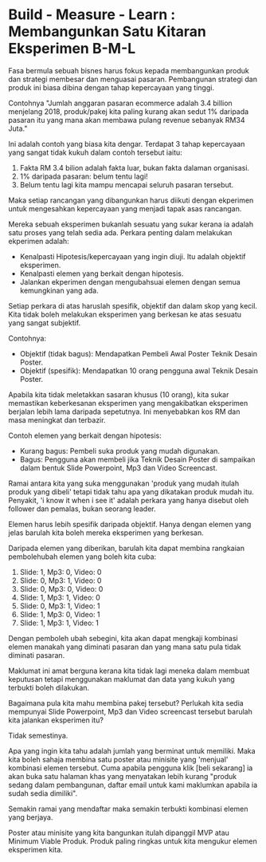 # Build - Measure - Learn : Membangunkan Satu Kitaran Eksperimen B-M-L

Fasa bermula sebuah bisnes harus fokus kepada membangunkan produk dan strategi membesar dan menguasai pasaran. Pembangunan strategi dan produk ini biasa dibina dengan tahap kepercayaan yang tinggi. 

Contohnya "Jumlah anggaran pasaran ecommerce adalah 3.4 billion menjelang 2018, produk/pakej kita paling kurang akan sedut 1% daripada pasaran itu yang mana akan membawa pulang revenue sebanyak RM34 Juta."

Ini adalah contoh yang biasa kita dengar. Terdapat 3 tahap kepercayaan yang sangat tidak kukuh dalam contoh tersebut iaitu:

1. Fakta RM 3.4 bilion adalah fakta luar, bukan fakta dalaman organisasi.
2. 1% daripada pasaran: belum tentu lagi!
3. Belum tentu lagi kita mampu mencapai seluruh pasaran tersebut.

Maka setiap rancangan yang dibangunkan harus diikuti dengan ekperimen untuk mengesahkan kepercayaan yang menjadi tapak asas rancangan.

Mereka sebuah eksperimen bukanlah sesuatu yang sukar kerana ia adalah satu proses yang telah sedia ada. Perkara penting dalam melakukan ekperimen adalah:

- Kenalpasti Hipotesis/kepercayaan yang ingin diuji. Itu adalah objektif eksperimen.
- Kenalpasti elemen yang berkait dengan hipotesis.
- Jalankan ekperimen dengan mengubahsuai elemen dengan semua kemungkinan yang ada.

Setiap perkara di atas haruslah spesifik, objektif dan dalam skop yang kecil. Kita tidak boleh melakukan eksperimen yang berkesan ke atas sesuatu yang sangat subjektif.

Contohnya:

- Objektif (tidak bagus): Mendapatkan Pembeli Awal Poster Teknik Desain Poster.
- Objektif (spesifik): Mendapatkan 10 orang pengguna awal Teknik Desain Poster.

Apabila kita tidak meletakkan sasaran khusus (10 orang), kita sukar memastikan keberkesanan eksperimen yang mengakibatkan eksperimen berjalan lebih lama daripada sepetutnya. Ini menyebabkan kos RM dan masa meningkat dan terbazir.

Contoh elemen yang berkait dengan hipotesis:

- Kurang bagus: Pembeli suka produk yang mudah digunakan.
- Bagus: Pengguna akan membeli jika Teknik Desain Poster di sampaikan dalam bentuk Slide Powerpoint, Mp3 dan Video Screencast.

Ramai antara kita yang suka menggunakan 'produk yang mudah itulah produk yang dibeli' tetapi tidak tahu apa yang dikatakan produk mudah itu. Penyakit, 'i know it when i see it' adalah perkara yang hanya disebut oleh follower dan pemalas, bukan seorang leader.

Elemen harus lebih spesifik daripada objektif. Hanya dengan elemen yang jelas barulah kita boleh mereka eksperimen yang berkesan.

Daripada elemen yang diberikan, barulah kita dapat membina rangkaian pembolehubah elemen yang boleh kita cuba:

1. Slide: 1, Mp3: 0, Video: 0 
2. Slide: 0, Mp3: 1, Video: 0
3. Slide: 0, Mp3: 0, Video: 0
4. Slide: 1, Mp3: 1, Video: 0
5. Slide: 0, Mp3: 1, Video: 1
6. Slide: 1, Mp3: 0, Video: 1
7. Slide: 1, Mp3: 1, Video: 1

Dengan pemboleh ubah sebegini, kita akan dapat mengkaji kombinasi elemen manakah yang diminati pasaran dan yang mana satu pula tidak diminati pasaran.

Maklumat ini amat berguna kerana kita tidak lagi meneka dalam membuat keputusan tetapi menggunakan maklumat dan data yang kukuh yang terbukti boleh dilakukan.

Bagaimana pula kita mahu membina pakej tersebut? Perlukah kita sedia mempunyai Slide Powerpoint, Mp3 dan Video screencast tersebut barulah kita jalankan eksperimen itu?

Tidak semestinya.

Apa yang ingin kita tahu adalah jumlah yang berminat untuk memiliki. Maka kita boleh sahaja membina satu poster atau minisite yang 'menjual' kombinasi elemen tersebut. Cuma apabila pengguna klik [beli sekarang] ia akan buka satu halaman khas yang menyatakan lebih kurang "produk sedang dalam pembangunan, daftar email untuk kami maklumkan apabila ia sudah sedia dimiliki".

Semakin ramai yang mendaftar maka semakin terbukti kombinasi elemen yang berjaya. 

Poster atau minisite yang kita bangunkan itulah dipanggil MVP atau Minimum Viable Produk. Produk paling ringkas untuk kita mengukur elemen eksperimen kita.